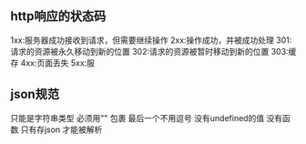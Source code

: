## http响应的状态码
1xx:服务器成功接收到请求，但需要继续操作
2xx:操作成功，并被成功处理
301:请求的资源被永久移动到新的位置
302:请求的资源被暂时移动到新的位置
303:缓存
4xx:页面丢失
5xx:服
## json规范
只能是字符串类型 必须用"" 包裹 最后一个不用逗号 
没有undefined的值  没有函数 
只有存json  才能被解析  